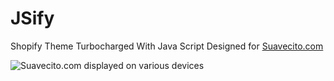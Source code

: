 # JSify
Shopify Theme Turbocharged With Java Script
Designed for [Suavecito.com](https://www.suavecito.com)

![Suavecito.com displayed on various devices](https://github.com/kenput3r/JSify/blob/kenput3r/JSify/assets/site-preview.jpg)